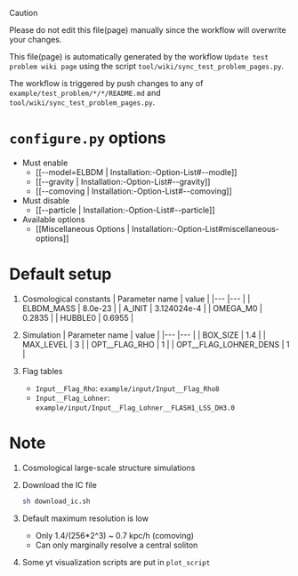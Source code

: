 > [!CAUTION]
> Please do not edit this file(page) manually since the workflow will overwrite your changes.
>
> This file(page) is automatically generated by the workflow `Update test problem wiki page` using the script `tool/wiki/sync_test_problem_pages.py`.
>
> The workflow is triggered by push changes to any of `example/test_problem/*/*/README.md` and `tool/wiki/sync_test_problem_pages.py`.


# `configure.py` options
- Must enable
   - [[--model=ELBDM | Installation:-Option-List#--modle]]
   - [[--gravity | Installation:-Option-List#--gravity]]
   - [[--comoving | Installation:-Option-List#--comoving]]
- Must disable
   - [[--particle | Installation:-Option-List#--particle]]
- Available options
   - [[Miscellaneous Options | Installation:-Option-List#miscellaneous-options]]


# Default setup
1. Cosmological constants
   | Parameter name | value       |
   |---             |---          |
   | ELBDM_MASS     | 8.0e-23     |
   | A_INIT         | 3.124024e-4 |
   | OMEGA_M0       | 0.2835      |
   | HUBBLE0        | 0.6955      |

2. Simulation
   | Parameter name        | value |
   |---                    |---    |
   | BOX_SIZE              | 1.4   |
   | MAX_LEVEL             | 3     |
   | OPT__FLAG_RHO         | 1     |
   | OPT__FLAG_LOHNER_DENS | 1     |

3. Flag tables
   * `Input__Flag_Rho`: `example/input/Input__Flag_Rho8`
   * `Input__Flag_Lohner`: `example/input/Input__Flag_Lohner__FLASH1_LSS_DH3.0`


# Note
1. Cosmological large-scale structure simulations

2. Download the IC file
   ```bash
   sh download_ic.sh
   ```

3. Default maximum resolution is low
   * Only 1.4/(256*2^3) ~ 0.7 kpc/h (comoving)
   * Can only marginally resolve a central soliton

4. Some yt visualization scripts are put in `plot_script`
